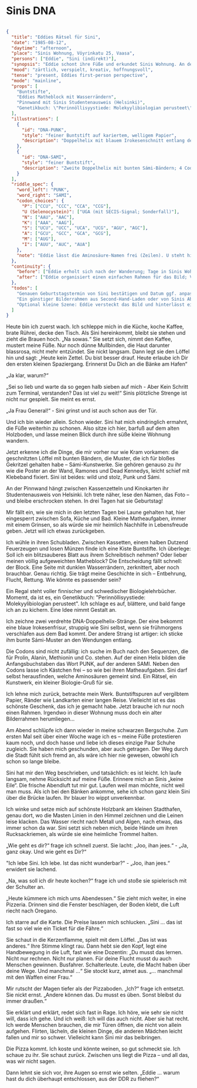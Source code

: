 # Sinis DNA

```json

{
  "title": "Eddies Rätsel für Sini",
  "date": "1985-08-12",
  "daytime": "afternoon",
  "place": "Sinis Wohnung, Vöyrinkatu 25, Vaasa",
  "persons": ["Eddie", "Sini (indirekt)"],
  "synopsis": "Eddie schont ihre Füße und erkundet Sinis Wohnung. An der Pinnwand entdeckt sie Sinis Studentenausweis aus Helsinki und merkt: In drei Tagen hat Sini Geburtstag. Aus Buntstiften, ihrem wassergezeichneten Matheblock und Sinis Genetikbuch entwirft Eddie ein Bio-Rätsel-Geschenk: zwei Doppelhelix-Zeichnungen, deren Codons die Aminosäure-Anfangsbuchstaben zu den Wörtern PUNK und SAMI formen. Namen lässt sie frei als Linien zum Selbstausfüllen.",
  "mood": "zärtlich, verspielt, kreativ, hoffnungsvoll",
  "tense": "present, Eddies first-person perspective",
  "mode": "mainline",
  "props": [
    "Buntstifte",
    "Eddies Matheblock mit Wasserrändern",
    "Pinnwand mit Sinis Studentenausweis (Helsinki)",
    "Genetikbuch: \"Perinnöllisyystiede: Molekyylibiologian perusteet\""
  ],
  "illustrations": [
    {
      "id": "DNA-PUNK",
      "style": "feiner Buntstift auf kariertem, welligem Papier",
      "description": "Doppelhelix mit blauem Irokesenschnitt entlang des Strangs; 4 Codon-Felder ergeben die Anfangsbuchstaben P-U-N-K; neben jedem Feld leere Zeile zum Eintragen der Aminosäure."
    },
    {
      "id": "DNA-SAMI",
      "style": "feiner Buntstift",
      "description": "Zweite Doppelhelix mit bunten Sámi-Bändern; 4 Codon-Felder ergeben S-A-M-I; ebenfalls leere Zeilen zum Eintragen."
    }
  ],
  "riddle_spec": {
    "word_left": "PUNK",
    "word_right": "SAMI",
    "codon_choices": {
      "P": ["CCU", "CCC", "CCA", "CCG"],
      "U (Selenocystein)": ["UGA (mit SECIS-Signal; Sonderfall)"],
      "N": ["AAU", "AAC"],
      "K": ["AAA", "AAG"],
      "S": ["UCU", "UCC", "UCA", "UCG", "AGU", "AGC"],
      "A": ["GCU", "GCC", "GCA", "GCG"],
      "M": ["AUG"],
      "I": ["AUU", "AUC", "AUA"]
    },
    "note": "Eddie lässt die Aminosäure-Namen frei (Zeilen). U steht hier spielerisch für Selenocystein; kann von Sini als Bonus gelöst werden."
  },
  "continuity": {
    "before": ["Eddie erholt sich nach der Wanderung; Tage in Sinis Wohnung; Mathe-Miniaufgaben"],
    "after": ["Eddie organisiert einen einfachen Rahmen für das Bild; Vorbereitung von Sinis Geburtstagssurprise"]
  },
  "todos": [
    "Genauen Geburtstagstermin von Sini bestätigen und Datum ggf. anpassen.",
    "Ein günstiger Bilderrahmen aus Second-Hand-Laden oder von Sinis Abstellkammer besorgen.",
    "Optional kleine Szene: Eddie versteckt das Bild und hinterlässt ein Mini-Rätselhinweis."
  ]
}

```

Heute bin ich zuerst wach. Ich schleppe mich in die Küche, koche Kaffee, brate
Rührei, decke den Tisch. Als Sini hereinkommt, bleibt sie stehen und zieht die
Brauen hoch. „Na sowas.“ Sie setzt sich, nimmt den Kaffee, mustert meine Füße.
Nur noch dünne Mullbinden, die Haut darunter blassrosa, nicht mehr entzündet.
Sie nickt langsam. Dann legt sie den Löffel hin und sagt: „Heute kein Zettel. Du
bist besser drauf. Heute erlaube ich Dir den ersten kleinen Spaziergang.
Erinnerst Du Dich an die Bänke am Hafen“

„Ja klar, warum?“

„Sei so lieb und warte da so gegen halb sieben auf mich - Aber Kein Schritt zum
Terminal, verstanden? Das ist viel zu weit!“ Sinis plötzliche Strenge ist nicht
nur gespielt. Sie meint es ernst.

„Ja Frau General!“ - Sini grinst und ist auch schon aus der Tür.

Und ich bin wieder allein. Schon wieder. Sini hat mich eindringlich ermahnt, die
Füße weiterhin zu schonen. Also sitze ich hier, barfuß auf dem alten Holzboden,
und lasse meinen Blick durch ihre süße kleine Wohnung wandern.

Jetzt erkenne ich die Dinge, die mir vorher nur wie Kram vorkamen: die
geschnitzten Löffel mit bunten Bändern, die Muster, die ich für bloßes Gekritzel
gehalten habe – Sámi-Kunstwerke. Sie gehören genauso zu ihr wie die Poster an
der Wand, Ramones und Dead Kennedys, leicht schief mit Klebeband fixiert. Sini
ist beides: wild und stolz, Punk und Sámi.

An der Pinnwand hängt zwischen Kassenzetteln und Kinokarten ihr Studentenausweis
von Helsinki. Ich trete näher, lese den Namen, das Foto – und bleibe erschrocken
stehen. In drei Tagen hat sie Geburtstag!

Mir fällt ein, wie sie mich in den letzten Tagen bei Laune gehalten hat, hier
eingesperrt zwischen Sofa, Küche und Bad. Kleine Matheaufgaben, immer mit einem
Grinsen, so als würde sie mir heimlich Nachhilfe in Lebensfreude geben. Jetzt
will ich etwas zurückgeben.

Ich wühle in ihren Schubladen. Zwischen Kassetten, einem halben Dutzend
Feuerzeugen und losen Münzen finde ich eine Kiste Buntstifte. Ich überlege: Soll
ich ein blitzsauberes Blatt aus ihrem Schreibtisch nehmen? Oder lieber meinen
völlig aufgeweichten Matheblock? Die Entscheidung fällt schnell: der Block. Eine
Seite mit dunklen Wasserrändern, zerknittert, aber noch brauchbar. Genau
richtig. Sie trägt meine Geschichte in sich – Entbehrung, Flucht, Rettung. Wie
könnte es passender sein?

Ein Regal steht voller finnischer und schwedischer Biologielehrbücher. Momemt,
da ist es, ein Genetikbuch: "Perinnöllisyystiede: Molekyylibiologian perusteet".
Ich schlage es auf, blättere, und bald fange ich an zu kichern. Eine Idee nimmt
Gestalt an.

Ich zeichne zwei verdrehte DNA-Doppelhelix-Stränge. Der eine bekommt eine blaue
Irokesenfrisur, struppig wie Sini selbst, wenn sie frühmorgens verschlafen aus
dem Bad kommt. Der andere Strang ist artiger: ich sticke ihm bunte Sámi-Muster
an den Wendungen entlang.

Die Codons sind nicht zufällig: ich suche im Buch nach den Sequenzen, die für
Prolin, Alanin, Methionin und Co. stehen. Auf der einen Helix bilden die
Anfangsbuchstaben das Wort PUNK, auf der anderen SAMI. Neben den Codons lasse
ich Kästchen frei – so wie bei ihren Matheaufgaben. Sini darf selbst
herausfinden, welche Aminosäuren gemeint sind. Ein Rätsel, ein Kunstwerk, ein
kleiner Biologie-Gruß für sie.

Ich lehne mich zurück, betrachte mein Werk. Buntstiftspuren auf vergilbtem
Papier, Ränder wie Landkarten einer langen Reise. Vielleicht ist es das schönste
Geschenk, das ich je gemacht habe. Jetzt brauche ich nur noch einen Rahmen.
Irgendwo in dieser Wohnung muss doch ein alter Bilderrahmen herumliegen…

Am Abend schlüpfe ich dann wieder in meine schwarzen Bergschuhe. Zum ersten Mal
seit über einer Woche wage ich es – meine Füße protestieren kaum noch, und doch
hasse und liebe ich dieses einzige Paar Schuhe zugleich. Sie haben mich
geschunden, aber auch getragen. Der Weg durch die Stadt fühlt sich fremd an, als
wäre ich hier nie gewesen, obwohl ich schon so lange bleibe.

Sini hat mir den Weg beschrieben, und tatsächlich: es ist leicht. Ich laufe
langsam, nehme Rücksicht auf meine Füße. Erinnere mich an Sinis „keine Eile“.
Die frische Abendluft tut mir gut. Laufen weil man möchte, nicht weil man muss.
Als ich bei den Bänken ankomme, sehe ich schon ganz klein Sini über die Brücke
laufen. Ihr blauer Iro wippt unverkennbar.

Ich winke und setze mich auf schönste Holzbank am kleinen Stadthafen, genau
dort, wo die Masten Linien in den Himmel zeichnen und die Leinen leise klacken.
Das Wasser riecht nach Metall und Algen, nach etwas, das immer schon da war.
Sini setzt sich neben mich, beide Hände um ihren Rucksackriemen, als würde sie
eine heimliche Trommel halten.

„Wie geht es dir?“ frage ich schnell zuerst. Sie lacht: „Joo, ihan jees.“ - „Ja,
ganz okay. Und wie geht es Dir?“

"Ich lebe Sini. Ich lebe. Ist das nicht wunderbar?" - „Joo, ihan jees.“ erwidert
sie lachend.

„Na, was soll ich dir heute kochen?“ frage ich und stoße sie spielerisch mit der
Schulter an.

„Heute kümmere ich mich ums Abendessen.“ Sie zieht mich weiter, in eine
Pizzeria. Drinnen sind die Fenster beschlagen, der Boden klebt, die Luft riecht
nach Oregano.

Ich starre auf die Karte. Die Preise lassen mich schlucken. „Sini … das ist fast
so viel wie ein Ticket für die Fähre.“

Sie schaut in die Kerzenflamme, spielt mit dem Löffel. „Das ist was anderes.“
Ihre Stimme klingt rau. Dann hebt sie den Kopf, legt eine Handbewegung in die
Luft, fast wie eine Dozentin: „Du musst das lernen. Nicht nur rechnen. Nicht nur
planen. Für deine Flucht musst du auch Menschen gewinnen. Busfahrer.
Schalterleute. Leute, die Macht haben über deine Wege. Und manchmal …“ Sie
stockt kurz, atmet aus. „… manchmal mit den Waffen einer Frau.“

Mir rutscht der Magen tiefer als der Pizzaboden. „Ich?“ frage ich entsetzt. Sie
nickt ernst. „Andere können das. Du musst es üben. Sonst bleibst du immer
draußen.“

Sie erklärt und erklärt, redet sich fast in Rage. Ich höre, wie sehr sie nicht
will, dass ich gehe. Und ich weiß: Ich will das auch nicht. Aber sie hat recht.
Ich werde Menschen brauchen, die mir Türen öffnen, die nicht von allein
aufgehen. Flirten, lächeln, die kleinen Dinge, die anderen Mädchen leicht fallen
und mir so schwer. Vielleicht kann Sini mir das beibringen.

Die Pizza kommt. Ich koste und könnte weinen, so gut schmeckt sie. Ich schaue zu
ihr. Sie schaut zurück. Zwischen uns liegt die Pizza – und all das, was wir
nicht sagen.

Dann lehnt sie sich vor, ihre Augen so ernst wie selten. „Eddie … warum hast du
dich überhaupt entschlossen, aus der DDR zu fliehen?“
